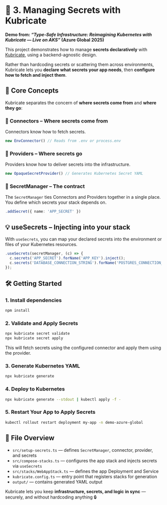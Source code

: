 # 🔐 3. Managing Secrets with Kubricate

**Demo from: *“Type-Safe Infrastructure: Reimagining Kubernetes with Kubricate — Live on AKS”* (Azure Global 2025)**

This project demonstrates how to manage **secrets declaratively** with [Kubricate](https://github.com/thaitype/kubricate), using a backend-agnostic design.

Rather than hardcoding secrets or scattering them across environments, Kubricate lets you **declare what secrets your app needs**, then **configure how to fetch and inject them**.

## 🧠 Core Concepts

Kubricate separates the concern of **where secrets come from** and **where they go**:

### 🔌 **Connectors** – Where secrets come from

Connectors know how to fetch secrets.

```ts
new EnvConnector() // Reads from .env or process.env
```

### 🚚 **Providers** – Where secrets go

Providers know how to deliver secrets into the infrastructure.

```ts
new OpaqueSecretProvider() // Generates Kubernetes Secret YAML
```

### 🧰 **SecretManager** – The contract

The `SecretManager` ties Connectors and Providers together in a single place. You define which secrets your stack depends on.

```ts
.addSecret({ name: 'APP_SECRET' })
```

## 💡 useSecrets – Injecting into your stack

With `useSecrets`, you can map your declared secrets into the environment or files of your Kubernetes resources.

```ts
.useSecrets(secretManager, (c) => {
  c.secrets('APP_SECRET').forName('APP_KEY').inject();
  c.secrets('DATABASE_CONNECTION_STRING').forName('POSTGRES_CONNECTION_STRING').inject('env');
});
```

## 🛠️ Getting Started

### 1. Install dependencies

```bash
npm install
```

### 2. Validate and Apply Secrets

```bash
npx kubricate secret validate
npx kubricate secret apply
```

This will fetch secrets using the configured connector and apply them using the provider.

### 3. Generate Kubernetes YAML

```bash
npx kubricate generate
```

### 4. Deploy to Kubernetes

```bash
npx kubricate generate --stdout | kubectl apply -f -
```

### 5. Restart Your App to Apply Secrets

```bash
kubectl rollout restart deployment my-app -n demo-azure-global
```

## 📁 File Overview

* `src/setup-secrets.ts` — defines `SecretManager`, connector, provider, and secrets
* `src/compose-stacks.ts` — configures the app stack and injects secrets via `useSecrets`
* `src/stacks/WebAppStack.ts` — defines the app Deployment and Service
* `kubricate.config.ts` — entry point that registers stacks for generation
* `output/` — contains generated YAML output

Kubricate lets you keep **infrastructure, secrets, and logic in sync** — securely, and without hardcoding anything 🔒